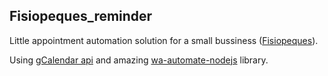 ## Fisiopeques_reminder
 
 Little appointment automation solution for a small bussiness ([Fisiopeques](https://www.fisiopeques.es/)).

Using [gCalendar api](https://developers.google.com/calendar/api) and amazing [wa-automate-nodejs](https://github.com/open-wa/wa-automate-nodejs) library.


